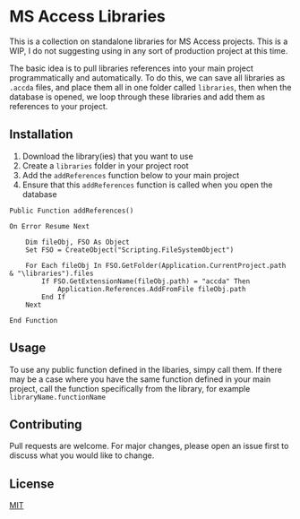 # MS Access Libraries

This is a collection on standalone libraries for MS Access projects. This is a WIP, I do not suggesting using in any sort of production project at this time.

The basic idea is to pull libraries references into your main project programmatically and automatically. To do this, we can save all libraries as `.accda` files, and place them all in one folder called `libraries`, then when the database is opened, we loop through these libraries and add them as references to your project. 

## Installation

1. Download the library(ies) that you want to use
2. Create a `libraries` folder in your project root 
3. Add the `addReferences` function below to your main project
4. Ensure that this `addReferences` function is called when you open the database

```vba
Public Function addReferences()

On Error Resume Next

    Dim fileObj, FSO As Object
    Set FSO = CreateObject("Scripting.FileSystemObject")
    
    For Each fileObj In FSO.GetFolder(Application.CurrentProject.path & "\libraries").files
        If FSO.GetExtensionName(fileObj.path) = "accda" Then
            Application.References.AddFromFile fileObj.path
        End If
    Next
    
End Function
```

## Usage

To use any public function defined in the libaries, simpy call them. If there may be a case where you have the same function defined in your main project, call the function specifically from the library, for example `libraryName.functionName` 

## Contributing
Pull requests are welcome. For major changes, please open an issue first to discuss what you would like to change.

## License
[MIT](https://choosealicense.com/licenses/mit/)